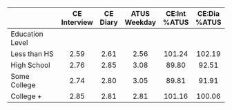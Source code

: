 
|                      | CE<br>Interview |  CE<br>Diary | ATUS<br>Weekday | CE:Int<br>%ATUS | CE:Dia<br>%ATUS |
| -------------------- | :----------: | :----------: | :----------: | :----------: | :----------: |
| Education Level      |              |              |              |              |              |
| Less than HS         |         2.59 |         2.61 |         2.56 |       101.24 |       102.19 |
| High School          |         2.76 |         2.85 |         3.08 |        89.80 |        92.51 |
| Some College         |         2.74 |         2.80 |         3.05 |        89.81 |        91.91 |
| College +            |         2.85 |         2.81 |         2.81 |       101.16 |       100.06 |

